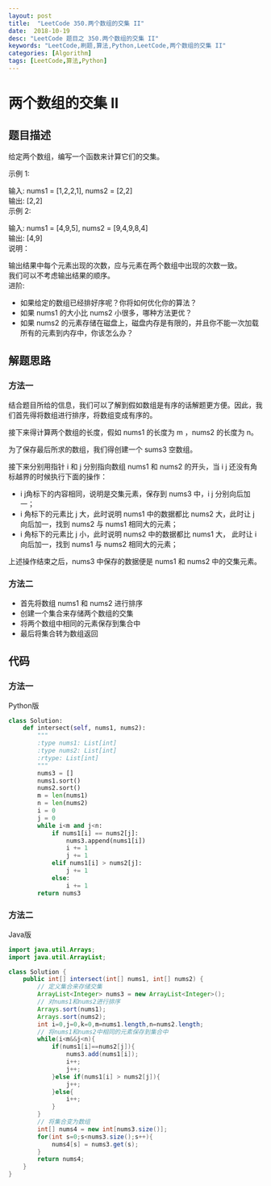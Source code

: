 ```yaml
---
layout: post
title:  "LeetCode 350.两个数组的交集 II"
date:  2018-10-19
desc: "LeetCode 题目之 350.两个数组的交集 II"
keywords: "LeetCode,刷题,算法,Python,LeetCode,两个数组的交集 II"
categories: [Algorithm]
tags: [LeetCode,算法,Python]
---
```

# 两个数组的交集 II

## 题目描述

给定两个数组，编写一个函数来计算它们的交集。

示例 1:

输入: nums1 = [1,2,2,1], nums2 = [2,2]<br/>
输出: [2,2]<br/>
示例 2:<br/>

输入: nums1 = [4,9,5], nums2 = [9,4,9,8,4]<br/>
输出: [4,9]<br/>
说明：<br/>

输出结果中每个元素出现的次数，应与元素在两个数组中出现的次数一致。<br/>
我们可以不考虑输出结果的顺序。<br/>
进阶:<br/>

- 如果给定的数组已经排好序呢？你将如何优化你的算法？<br/>
- 如果 nums1 的大小比 nums2 小很多，哪种方法更优？<br/>
- 如果 nums2 的元素存储在磁盘上，磁盘内存是有限的，并且你不能一次加载所有的元素到内存中，你该怎么办？<br/>

## 解题思路

### 方法一

结合题目所给的信息，我们可以了解到假如数组是有序的话解题更方便。因此，我们首先得将数组进行排序，将数组变成有序的。

接下来得计算两个数组的长度，假如 nums1 的长度为 m ，nums2 的长度为 n。

为了保存最后所求的数组，我们得创建一个 sums3 空数组。

接下来分别用指针 i 和 j 分别指向数组 nums1 和 nums2 的开头，当 i j 还没有角标越界的时候执行下面的操作：

- i j角标下的内容相同，说明是交集元素，保存到 nums3 中，i j 分别向后加一；
- i 角标下的元素比 j 大，此时说明 nums1 中的数据都比 nums2 大，此时让 j 向后加一，找到 nums2 与 nums1 相同大的元素；
- i 角标下的元素比 j 小，此时说明 nums2 中的数据都比 nums1 大， 此时让 i 向后加一，找到 nums1 与 nums2 相同大的元素；

上述操作结束之后，nums3 中保存的数据便是 nums1 和 nums2 中的交集元素。

### 方法二

- 首先将数组 nums1 和 nums2 进行排序
- 创建一个集合来存储两个数组的交集
- 将两个数组中相同的元素保存到集合中
- 最后将集合转为数组返回

## 代码

### 方法一

Python版

```python
class Solution:
    def intersect(self, nums1, nums2):
        """
        :type nums1: List[int]
        :type nums2: List[int]
        :rtype: List[int]
        """
        nums3 = []
        nums1.sort()
        nums2.sort()
        m = len(nums1)
        n = len(nums2)
        i = 0
        j = 0
        while i<m and j<n:
            if nums1[i] == nums2[j]:
                nums3.append(nums1[i])
                i += 1
                j += 1
            elif nums1[i] > nums2[j]:
                j += 1
            else:
                i += 1
        return nums3
```

### 方法二

Java版

```java
import java.util.Arrays;
import java.util.ArrayList;

class Solution {
    public int[] intersect(int[] nums1, int[] nums2) {
        // 定义集合来存储交集
        ArrayList<Integer> nums3 = new ArrayList<Integer>();
        // 对nums1和nums2进行排序
        Arrays.sort(nums1);
        Arrays.sort(nums2);
        int i=0,j=0,k=0,m=nums1.length,n=nums2.length;
        // 将nums1和nums2中相同的元素保存到集合中
        while(i<m&&j<n){
            if(nums1[i]==nums2[j]){
                nums3.add(nums1[i]);
                i++;
                j++;
            }else if(nums1[i] > nums2[j]){
                j++;
            }else{
                i++;
            }
        }
        // 将集合变为数组
        int[] nums4 = new int[nums3.size()];
        for(int s=0;s<nums3.size();s++){
            nums4[s] = nums3.get(s);
        }
        return nums4;
    }
}
```
